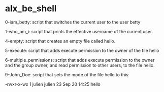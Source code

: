 # alx_be_shell

0-iam_betty: script that switches the current user to the user betty

1-who_am_i: script that prints the effective username of the current user.

4-empty: script that creates an empty file called hello.

5-execute: script that adds execute permission to the owner of the file hello

6-multiple_permissions: script that adds execute permission to the owner and the group owner, and read permission to other users, to the file hello.

9-John_Doe: script that sets the mode of the file hello to this:

-rwxr-x-wx 1 julien julien 23 Sep 20 14:25 hello
